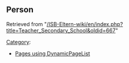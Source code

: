 ## Person 

Retrieved from "[/ISB-Eltern-wiki/en/index.php?title=Teacher\_Secondary\_School&oldid=667](/ISB-Eltern-wiki/en/index.php?title=Teacher_Secondary_School&oldid=667)"

[Category](/ISB-Eltern-wiki/en/Special:Categories "Special:Categories"):

-   [Pages using DynamicPageList](/ISB-Eltern-wiki/en/index.php?title=Category:Pages_using_DynamicPageList&action=edit&redlink=1 "Category:Pages using DynamicPageList (page does not exist)")